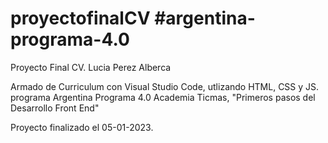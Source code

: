 # proyectofinalCV #argentina-programa-4.0
Proyecto Final CV. Lucia Perez Alberca

Armado de Curriculum con Visual Studio Code, utlizando HTML, CSS y JS.
programa Argentina Programa 4.0
Academia Ticmas, "Primeros pasos del Desarrollo Front End"

Proyecto finalizado el 05-01-2023.
